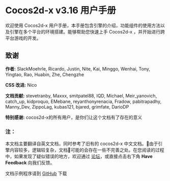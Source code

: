 # Cocos2d-x v3.16 用户手册

欢迎使用 Cocos2d-x 用户手册，本手册包含引擎的介绍，功能组件的使用方法以及引擎在多个平台的环境搭建。能够帮助您快速上手 Cocos2d-x ，并开始进行跨平台游戏的开发。

## 致谢

 __作者:__ SlackMoehrle, Ricardo, Justin, Nite, Kai, Minggo, Wenhai, Tony, Yingtao, Rao, Huabin, Zhe, Chengzhe

__CSS 改进:__ Nico

__文档贡献:__ stevetranby, Maxxx, smitpatel88, IQD, Michael, Meir_yanovich, catch_up, kidproquo, EMebane, reyanthonyrenacia, Fradow, pabitrapadhy, Manny_Dev, ZippoLag, kubas121, bjared, grimfate, DarioDP

__特别感谢:__ cocos2d-x的所有用户，是你们让这个文档有了存在的意义

### 注：

本文档主要翻译自英文文档，同时参考了旧有的 cocos2d-x 中文文档。由于引擎内容较多，逻辑较复杂，文档可能的会存在一些不完善之处。在您阅读的过程中，如果发现了疑似错误的地方，欢迎通过 [论坛](http://forum.cocos.com/c/cocos2d-x)，或直接点击右下角 __Have Feedback__ 向我们反馈。

文档示例程序请到 [GitHub](https://github.com/chukong/programmers-guide-samples) 下载
